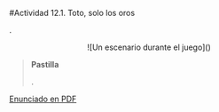 #Actividad 12.1. Toto, solo los oros

.

<center>
![Un escenario durante el juego]()
</center>

> **Pastilla**
>
> .

[Enunciado en PDF][PDF]

[PDF]: https://raw.githubusercontent.com/gobstones/laprogramacionysudidactica2/master/Proyectos/12.B%C3%BAsquedas%20y%20filtros/12.1.Toto%2C%20solo%20los%20oros/resources/description.pdf "Enunciado de 'Toto, solo los oros' en PDF"
